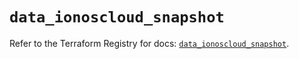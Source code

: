 # `data_ionoscloud_snapshot`

Refer to the Terraform Registry for docs: [`data_ionoscloud_snapshot`](https://registry.terraform.io/providers/ionos-cloud/ionoscloud/6.5.8/docs/data-sources/snapshot).
